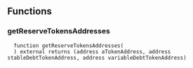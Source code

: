 


## Functions
### getReserveTokensAddresses
```solidity
  function getReserveTokensAddresses(
  ) external returns (address aTokenAddress, address stableDebtTokenAddress, address variableDebtTokenAddress)
```




